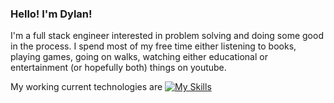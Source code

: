 ### Hello! I'm Dylan!

 I'm a full stack engineer interested in problem solving and doing some good in the process.
 I spend most of my free time either listening to books, playing games, going on walks, watching either educational or entertainment (or hopefully both) things on youtube.
 
 My working current technologies are 
 [![My Skills](https://skillicons.dev/icons?i=js,py,react,redux,html,css,express,flask,postgres,sequelize)](https://skillicons.dev)


<!--
**DylanJG01/DylanJG01** is a ✨ _special_ ✨ repository because its `README.md` (this file) appears on your GitHub profile.

Here are some ideas to get you started:

- 🔭 I’m currently working on ...
- 🌱 I’m currently learning ...
- 👯 I’m looking to collaborate on ...
- 🤔 I’m looking for help with ...
- 💬 Ask me about ...
- 📫 How to reach me: ...
- 😄 Pronouns: ...
- ⚡ Fun fact: ... 
-->
